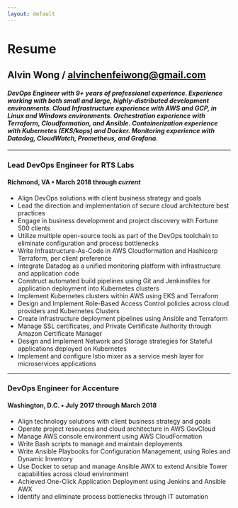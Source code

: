```yaml
---
layout: default
---
```

# Resume
## Alvin Wong / [alvinchenfeiwong@gmail.com](mailto:alvinchenfeiwong@gmail.com)
#### _DevOps Engineer with 9+ years of professional experience.  Experience working with both small and large, highly-distributed development environments.  Cloud Infrastructure experience with AWS and GCP, in Linux and Windows environments.  Orchestration experience with Terraform, Cloudformation, and Ansible.  Containerization experience with Kubernetes (EKS/kops) and Docker.  Monitoring experience with Datadog, CloudWatch, Prometheus, and Grafana._

* * *

### Lead DevOps Engineer for RTS Labs
#### Richmond, VA • March 2018 through *current*
- Align DevOps solutions with client business strategy and goals
- Lead the direction and implementation of secure cloud architecture best practices
- Engage in business development and project discovery with Fortune 500 clients
- Utilize multiple open-source tools as part of the DevOps toolchain to eliminate configuration and process bottlenecks
- Write Infrastructure-As-Code in AWS Cloudformation and Hashicorp Terraform, per client preference
- Integrate Datadog as a unified monitoring platform with infrastructure and application code
- Construct automated build pipelines using Git and Jenkinsfiles for application deployment into Kubernetes clusters
- Implement Kubernetes clusters within AWS using EKS and Terraform
- Design and Implement Role-Based Access Control policies across cloud providers and Kubernetes Clusters
- Create infrastructure deployment pipelines using Ansible and Terraform
- Manage SSL certificates, and Private Certificate Authority through Amazon Certificate Manager
- Design and Implement Network and Storage strategies for Stateful applications deployed on Kubernetes
- Implement and configure Istio mixer as a service mesh layer for microservices applications

* * *

### DevOps Engineer for Accenture
#### Washington, D.C. • July 2017 through March 2018
- Align technology solutions with client business strategy and goals
- Operate project resources and cloud architecture in AWS GovCloud
- Manage AWS console environment using AWS CloudFormation
- Write Bash scripts to manage and maintain deployments
- Write Ansible Playbooks for Configuration Management, using Roles and Dynamic Inventory
- Use Docker to setup and manage Ansible AWX to extend Ansible Tower capabilities across cloud environment
- Achieved One-Click Application Deployment using Jenkins and Ansible AWX
- Identify and eliminate process bottlenecks through IT automation

